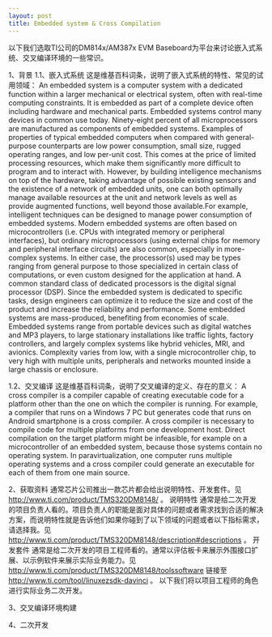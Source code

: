 ```yaml
---
layout: post
title: Embedded system & Cross Compilation
---
```

以下我们选取TI公司的DM814x/AM387x EVM Baseboard为平台来讨论嵌入式系统、交叉编译环境的一些常识。

1、背景
1.1、嵌入式系统
这是维基百科词条，说明了嵌入式系统的特性、常见的试用领域：
An embedded system is a computer system with a dedicated function within a larger mechanical or electrical system, often with real-time computing constraints. It is embedded as part of a complete device often including hardware and mechanical parts. Embedded systems control many devices in common use today. Ninety-eight percent of all microprocessors are manufactured as components of embedded systems.
Examples of properties of typical embedded computers when compared with general-purpose counterparts are low power consumption, small size, rugged operating ranges, and low per-unit cost. This comes at the price of limited processing resources, which make them significantly more difficult to program and to interact with. However, by building intelligence mechanisms on top of the hardware, taking advantage of possible existing sensors and the existence of a network of embedded units, one can both optimally manage available resources at the unit and network levels as well as provide augmented functions, well beyond those available.For example, intelligent techniques can be designed to manage power consumption of embedded systems.
Modern embedded systems are often based on microcontrollers (i.e. CPUs with integrated memory or peripheral interfaces), but ordinary microprocessors (using external chips for memory and peripheral interface circuits) are also common, especially in more-complex systems. In either case, the processor(s) used may be types ranging from general purpose to those specialized in certain class of computations, or even custom designed for the application at hand. A common standard class of dedicated processors is the digital signal processor (DSP).
Since the embedded system is dedicated to specific tasks, design engineers can optimize it to reduce the size and cost of the product and increase the reliability and performance. Some embedded systems are mass-produced, benefiting from economies of scale.
Embedded systems range from portable devices such as digital watches and MP3 players, to large stationary installations like traffic lights, factory controllers, and largely complex systems like hybrid vehicles, MRI, and avionics. Complexity varies from low, with a single microcontroller chip, to very high with multiple units, peripherals and networks mounted inside a large chassis or enclosure.

1.2、交叉编译
这是维基百科词条，说明了交叉编译的定义、存在的意义：
A cross compiler is a compiler capable of creating executable code for a platform other than the one on which the compiler is running. For example, a compiler that runs on a Windows 7 PC but generates code that runs on Android smartphone is a cross compiler.
A cross compiler is necessary to compile code for multiple platforms from one development host. Direct compilation on the target platform might be infeasible, for example on a microcontroller of an embedded system, because those systems contain no operating system. In paravirtualization, one computer runs multiple operating systems and a cross compiler could generate an executable for each of them from one main source.

2、获取资料
通常芯片公司推出一款芯片都会给出说明特性、开发套件。见 http://www.ti.com/product/TMS320DM8148/ 。
说明特性
通常是给二次开发的项目负责人看的。项目负责人的职能是面对具体的问题或者需求找到合适的解决方案，而说明特性就是告诉他们如果你碰到了以下领域的问题或者以下指标需求，请选择我。见 http://www.ti.com/product/TMS320DM8148/description#descriptions 。
开发套件
通常是给二次开发的项目工程师看的。通常以评估板卡来展示外围接口扩展、以示例软件来展示实际业务能力。见 http://www.ti.com/product/TMS320DM8148/toolssoftware 链接至 http://www.ti.com/tool/linuxezsdk-davinci 。
以下我们将以项目工程师的角色进行实际业务二次开发。

3、交叉编译环境构建

4、二次开发
